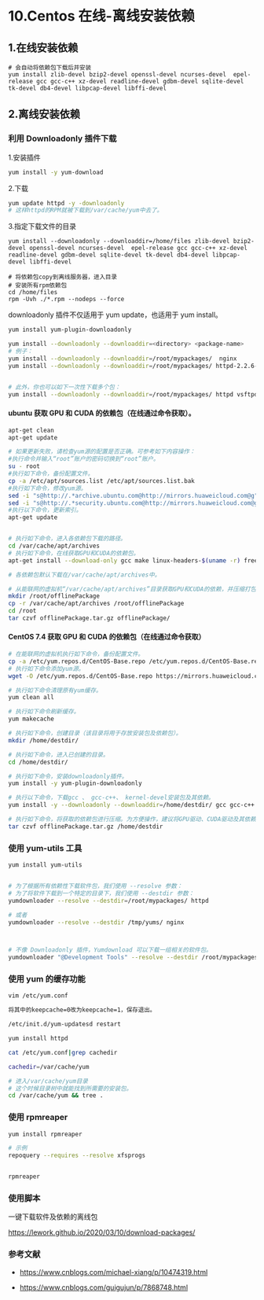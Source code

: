 # 10.Centos 在线-离线安装依赖

## 1.在线安装依赖

```shell
# 会自动将依赖包下载后并安装
yum install zlib-devel bzip2-devel openssl-devel ncurses-devel  epel-release gcc gcc-c++ xz-devel readline-devel gdbm-devel sqlite-devel tk-devel db4-devel libpcap-devel libffi-devel
```

## 2.离线安装依赖

### 利用 Downloadonly 插件下载

1.安装插件

```sh
yum install -y yum-download
```

2.下载

```sh
yum update httpd -y -downloadonly
# 这样httpd的RPM就被下载到/var/cache/yum中去了。
```

3.指定下载文件的目录

```shell
yum install --downloadonly --downloaddir=/home/files zlib-devel bzip2-devel openssl-devel ncurses-devel  epel-release gcc gcc-c++ xz-devel readline-devel gdbm-devel sqlite-devel tk-devel db4-devel libpcap-devel libffi-devel

# 将依赖包copy到离线服务器，进入目录
# 安装所有rpm依赖包
cd /home/files
rpm -Uvh ./*.rpm --nodeps --force
```

downloadonly 插件不仅适用于 yum update，也适用于 yum install。

```sh
yum install yum-plugin-downloadonly

yum install --downloadonly --downloaddir=<directory> <package-name>
# 例子：
yum install --downloadonly --downloaddir=/root/mypackages/  nginx
yum install --downloadonly --downloaddir=/root/mypackages/ httpd-2.2.6-40.el7


# 此外，你也可以如下一次性下载多个包：
yum install --downloadonly --downloaddir=/root/mypackages/ httpd vsftpd
```

#### ubuntu 获取 GPU 和 CUDA 的依赖包（在线通过命令获取）。

```sh
apt-get clean
apt-get update

# 如果更新失败，请检查yum源的配置是否正确。可参考如下内容操作：
#执行命令并输入“root”账户的密码切换到“root”账户。
su - root
#执行如下命令，备份配置文件。
cp -a /etc/apt/sources.list /etc/apt/sources.list.bak
#执行如下命令，修改yum源。
sed -i "s@http://.*archive.ubuntu.com@http://mirrors.huaweicloud.com@g" /etc/apt/sources.list
sed -i "s@http://.*security.ubuntu.com@http://mirrors.huaweicloud.com@g" /etc/apt/sources.list
#执行以下命令，更新索引。
apt-get update


# 执行如下命令，进入各依赖包下载的路径。
cd /var/cache/apt/archives
# 执行如下命令，在线获取GPU和CUDA的依赖包。
apt-get install --download-only gcc make linux-headers-$(uname -r) freeglut3-dev build-essential libx11-dev libxmu-dev libxi-dev libgl1-mesa-glx libglu1-mesa libglu1-mesa-dev

# 各依赖包默认下载在/var/cache/apt/archives中。

# 从能联网的虚拟机“/var/cache/apt/archives”目录获取GPU和CUDA的依赖，并压缩打包。为方便操作，建议将GPU驱动、CUDA驱动及其依赖压缩到一个压缩包中。
mkdir /root/offlinePackage
cp -r /var/cache/apt/archives /root/offlinePackage
cd /root
tar czvf offlinePackage.tar.gz offlinePackage/
```

#### CentOS 7.4 获取 GPU 和 CUDA 的依赖包（在线通过命令获取）

```sh
# 在能联网的虚拟机执行如下命令，备份配置文件。
cp -a /etc/yum.repos.d/CentOS-Base.repo /etc/yum.repos.d/CentOS-Base.repo.bak
# 执行如下命令添加yum源。
wget -O /etc/yum.repos.d/CentOS-Base.repo https://mirrors.huaweicloud.com/repository/conf/CentOS-7-anon.repo

# 执行如下命令清理原有yum缓存。
yum clean all

# 执行如下命令刷新缓存。
yum makecache

# 执行如下命令，创建目录（该目录将用于存放安装包及依赖包）。
mkdir /home/destdir/

# 执行如下命令，进入已创建的目录。
cd /home/destdir/

# 执行如下命令，安装downloadonly插件。
yum install -y yum-plugin-downloadonly

# 执行以下命令，下载gcc 、 gcc-c++、 kernel-devel安装包及其依赖。
yum install -y --downloadonly --downloaddir=/home/destdir/ gcc gcc-c++ kernel-devel make

# 执行如下命令，将获取的依赖包进行压缩。为方便操作，建议将GPU驱动、CUDA驱动及其依赖压缩到一个压缩包中。
tar czvf offlinePackage.tar.gz /home/destdir
```

### 使用 yum-utils 工具

```sh
yum install yum-utils


# 为了根据所有依赖性下载软件包，我们使用 --resolve 参数：
# 为了将软件下载到一个特定的目录下，我们使用 --destdir 参数：
yumdownloader --resolve --destdir=/root/mypackages/ httpd

# 或者
yumdownloader --resolve --destdir /tmp/yums/ nginx



# 不像 Downloadonly 插件，Yumdownload 可以下载一组相关的软件包。
yumdownloader "@Development Tools" --resolve --destdir /root/mypackages/
```

### 使用 yum 的缓存功能

```sh
vim /etc/yum.conf

将其中的keepcache=0改为keepcache=1，保存退出。

/etc/init.d/yum-updatesd restart

yum install httpd

cat /etc/yum.conf|grep cachedir

cachedir=/var/cache/yum

# 进入/var/cache/yum目录
# 这个时候目录树中就能找到所需要的安装包。
cd /var/cache/yum && tree .
```

### 使用 rpmreaper

```sh
yum install rpmreaper

# 示例
repoquery --requires --resolve xfsprogs


rpmreaper
```

### 使用脚本

一键下载软件及依赖的离线包

https://lework.github.io/2020/03/10/download-packages/

### 参考文献

- https://www.cnblogs.com/michael-xiang/p/10474319.html

- https://www.cnblogs.com/guigujun/p/7868748.html
